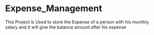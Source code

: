 # Expense_Management
This Project is Used to store the Expense of a person with his monthly salary and it will give the balance amount after his expense

